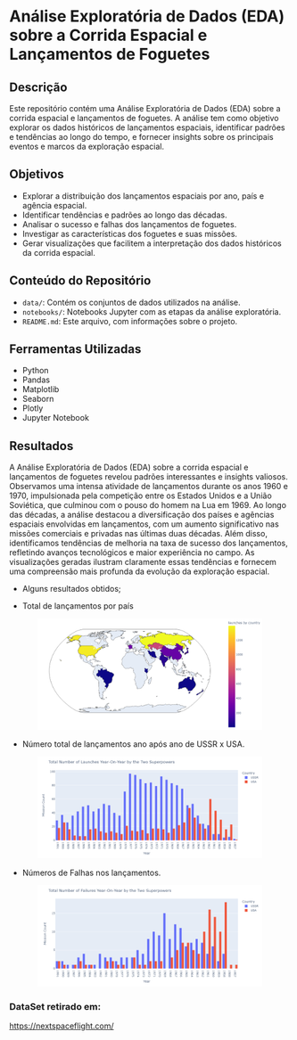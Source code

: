 # Análise Exploratória de Dados (EDA) sobre a Corrida Espacial e Lançamentos de Foguetes

## Descrição

Este repositório contém uma Análise Exploratória de Dados (EDA) sobre a corrida espacial e lançamentos de foguetes. A análise tem como objetivo explorar os dados históricos de lançamentos espaciais, identificar padrões e tendências ao longo do tempo, e fornecer insights sobre os principais eventos e marcos da exploração espacial.

## Objetivos

- Explorar a distribuição dos lançamentos espaciais por ano, país e agência espacial.
- Identificar tendências e padrões ao longo das décadas.
- Analisar o sucesso e falhas dos lançamentos de foguetes.
- Investigar as características dos foguetes e suas missões.
- Gerar visualizações que facilitem a interpretação dos dados históricos da corrida espacial.

## Conteúdo do Repositório

- `data/`: Contém os conjuntos de dados utilizados na análise.
- `notebooks/`: Notebooks Jupyter com as etapas da análise exploratória.
- `README.md`: Este arquivo, com informações sobre o projeto.

## Ferramentas Utilizadas

- Python
- Pandas
- Matplotlib
- Seaborn
- Plotly
- Jupyter Notebook

## Resultados

A Análise Exploratória de Dados (EDA) sobre a corrida espacial e lançamentos de foguetes revelou padrões interessantes e insights valiosos. Observamos uma intensa atividade de lançamentos durante os anos 1960 e 1970, impulsionada pela competição entre os Estados Unidos e a União Soviética, que culminou com o pouso do homem na Lua em 1969. Ao longo das décadas, a análise destacou a diversificação dos países e agências espaciais envolvidas em lançamentos, com um aumento significativo nas missões comerciais e privadas nas últimas duas décadas. Além disso, identificamos tendências de melhoria na taxa de sucesso dos lançamentos, refletindo avanços tecnológicos e maior experiência no campo. As visualizações geradas ilustram claramente essas tendências e fornecem uma compreensão mais profunda da evolução da exploração espacial.

- Alguns resultados obtidos;

- Total de lançamentos por país

<p align="center">
  <img width="80%" height="80%" src="images/choro1.jpg">
</p>

- Número total de lançamentos ano após ano de USSR x USA.

<p align="center">
  <img width="80%" height="80%" src="images/hist1.jpg">
</p>

- Números de Falhas nos lançamentos.

<p align="center">
  <img width="80%" height="80%" src="images/hist2.jpg">
</p>

### DataSet retirado em:

https://nextspaceflight.com/
